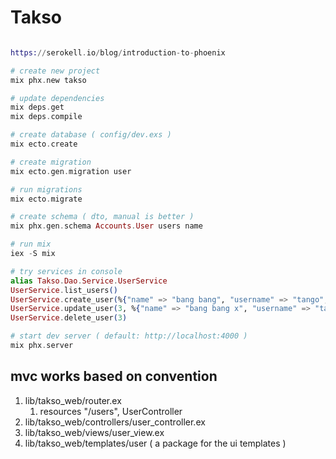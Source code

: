 # Takso
```elixir

https://serokell.io/blog/introduction-to-phoenix

# create new project
mix phx.new takso

# update dependencies
mix deps.get
mix deps.compile

# create database ( config/dev.exs )
mix ecto.create

# create migration
mix ecto.gen.migration user

# run migrations
mix ecto.migrate

# create schema ( dto, manual is better )
mix phx.gen.schema Accounts.User users name

# run mix 
iex -S mix

# try services in console
alias Takso.Dao.Service.UserService
UserService.list_users()
UserService.create_user(%{"name" => "bang bang", "username" => "tango", "password" => "bingo"})
UserService.update_user(3, %{"name" => "bang bang x", "username" => "tangox", "password" => "bingox"})
UserService.delete_user(3)

# start dev server ( default: http://localhost:4000 )
mix phx.server

```

## mvc works based on convention
1. lib/takso_web/router.ex
   1. resources "/users", UserController
2. lib/takso_web/controllers/user_controller.ex
3. lib/takso_web/views/user_view.ex
4. lib/takso_web/templates/user ( a package for the ui templates )
